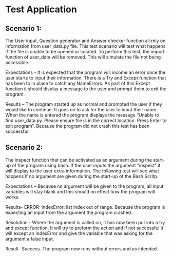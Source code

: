 # Test Application

## Scenario 1:

The User input, Question generator and Answer checker function all rely on information from user_data.py file. This test scenario will test what happens if the file is unable to be opened or located. To perform this test, the import function of user_data will be removed. This will simulate the file not being accessible.

Expectations - It is expected that the program will income an error once the user starts to input their information. There is a Try and Except function that has been to in place to catch any NameErrors. As part of this Except function it should display a message to the user and prompt them to exit the program.

Results – The program started up as normal and prompted the user if they would like to continue. It goes on to ask for the user to input their name. When the name is entered the program displays the message “Unable to find user_data.py. Please ensure file is in the correct location. Press Enter to exit program”. Because the program did not crash this test has been successful

## Scenario 2:

The inspect function that can be activated as an argument during the start-up of the program using bash. If the user inputs the argument “inspect” it will display to the user extra information.
The following test will see what happens if no argument are given during the start-up of the Bash Scritp.

Expectations – Because no argument will be given to the program, all input variables will stay blank and this should no effect how the program will works.

Results- ERROR: IndexError: list index out of range.
Because the program is expecting an input from the argument the program crashed.

Resolution - Where the argument is called on, it has now been put into a try and except function. It will try to preform the action and if not successful it will except an IndexError and give the variable that was asking for the argument a false input.

Result- Success. The program now runs without errors and as intended.